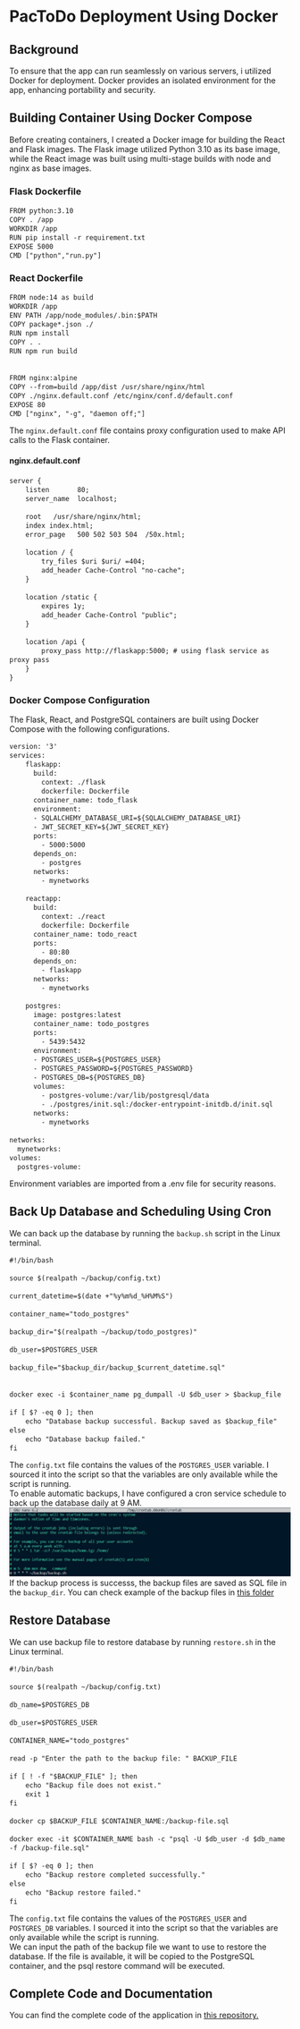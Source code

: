# PacToDo Deployment Using Docker

## Background
To ensure that the app can run seamlessly on various servers, i utilized Docker for deployment. Docker provides an isolated environment for the app, enhancing portability and security.

## Building Container Using Docker Compose
Before creating containers, I created a Docker image for building the React and Flask images. The Flask image utilized Python 3.10 as its base image, while the React image was built using multi-stage builds with node and nginx as base images. 

### Flask Dockerfile
```
FROM python:3.10
COPY . /app
WORKDIR /app
RUN pip install -r requirement.txt
EXPOSE 5000
CMD ["python","run.py"]
```
### React Dockerfile
```
FROM node:14 as build
WORKDIR /app
ENV PATH /app/node_modules/.bin:$PATH
COPY package*.json ./
RUN npm install
COPY . .
RUN npm run build


FROM nginx:alpine
COPY --from=build /app/dist /usr/share/nginx/html
COPY ./nginx.default.conf /etc/nginx/conf.d/default.conf
EXPOSE 80
CMD ["nginx", "-g", "daemon off;"]
```
The `nginx.default.conf` file contains proxy configuration used to make API calls to the Flask container.
#### nginx.default.conf
```
server {
    listen       80;
    server_name  localhost;

    root   /usr/share/nginx/html;
    index index.html;
    error_page   500 502 503 504  /50x.html;

    location / {
        try_files $uri $uri/ =404;
        add_header Cache-Control "no-cache";
    }

    location /static {
        expires 1y;
        add_header Cache-Control "public";
    }

    location /api {
        proxy_pass http://flaskapp:5000; # using flask service as proxy pass
    }
}
```
### Docker Compose Configuration
The Flask, React, and PostgreSQL containers are built using Docker Compose with the following configurations.
```
version: '3'
services:
    flaskapp:
      build:
        context: ./flask
        dockerfile: Dockerfile
      container_name: todo_flask
      environment:
      - SQLALCHEMY_DATABASE_URI=${SQLALCHEMY_DATABASE_URI}
      - JWT_SECRET_KEY=${JWT_SECRET_KEY}
      ports:
        - 5000:5000
      depends_on: 
        - postgres
      networks:
        - mynetworks
    
    reactapp:
      build: 
        context: ./react
        dockerfile: Dockerfile
      container_name: todo_react
      ports:
        - 80:80
      depends_on:
        - flaskapp
      networks:
        - mynetworks

    postgres:
      image: postgres:latest
      container_name: todo_postgres
      ports:
        - 5439:5432
      environment:
      - POSTGRES_USER=${POSTGRES_USER}
      - POSTGRES_PASSWORD=${POSTGRES_PASSWORD}
      - POSTGRES_DB=${POSTGRES_DB}
      volumes:
        - postgres-volume:/var/lib/postgresql/data
        - ./postgres/init.sql:/docker-entrypoint-initdb.d/init.sql
      networks: 
        - mynetworks

networks:
  mynetworks:
volumes:
  postgres-volume:
```
Environment variables are imported from a .env file for security reasons.
## Back Up Database and Scheduling Using Cron
We can back up the database by running the `backup.sh` script in the Linux terminal.
```
#!/bin/bash

source $(realpath ~/backup/config.txt)

current_datetime=$(date +"%y%m%d_%H%M%S")

container_name="todo_postgres"

backup_dir="$(realpath ~/backup/todo_postgres)"

db_user=$POSTGRES_USER

backup_file="$backup_dir/backup_$current_datetime.sql"


docker exec -i $container_name pg_dumpall -U $db_user > $backup_file

if [ $? -eq 0 ]; then
    echo "Database backup successful. Backup saved as $backup_file"
else
    echo "Database backup failed."
fi
```
The `config.txt` file contains the values of the `POSTGRES_USER` variable. I sourced it into the script so that the variables are only available while the script is running.  
To enable automatic backups, I have configured a cron service schedule to back up the database daily at 9 AM.
![Cron scheduling](./readmeimg/crontab.jpg "Cron scheduling")  
If the backup process is successs, the backup files are saved as SQL file in the `backup_dir`. You can check example of the backup files in [this folder](/backup-database)
## Restore Database
We can use backup file to restore database by running `restore.sh` in the Linux terminal.
```
#!/bin/bash

source $(realpath ~/backup/config.txt)

db_name=$POSTGRES_DB

db_user=$POSTGRES_USER

CONTAINER_NAME="todo_postgres"

read -p "Enter the path to the backup file: " BACKUP_FILE

if [ ! -f "$BACKUP_FILE" ]; then
    echo "Backup file does not exist."
    exit 1
fi

docker cp $BACKUP_FILE $CONTAINER_NAME:/backup-file.sql

docker exec -it $CONTAINER_NAME bash -c "psql -U $db_user -d $db_name -f /backup-file.sql"

if [ $? -eq 0 ]; then
    echo "Backup restore completed successfully."
else
    echo "Backup restore failed."
fi
```
The `config.txt` file contains the values of the `POSTGRES_USER` and `POSTGRES_DB` variables. I sourced it into the script so that the variables are only available while the script is running.  
We can input the path of the backup file we want to use to restore the database. If the file is available, it will be copied to the PostgreSQL container, and the psql restore command will be executed.
## Complete Code and Documentation
You can find the complete code of the application in [this repository.](https://github.com/naputami/Fullstack-TodoApp)